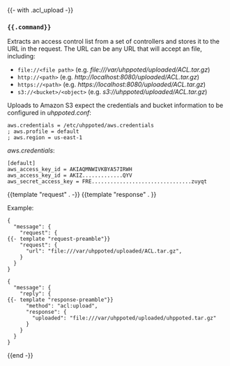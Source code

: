 {{- with .acl_upload -}}
### `{{.command}}`

Extracts an access control list from a set of controllers and stores it to the URL in the request. The URL
can be any URL that will accept an file, including:

- `file://<file path>` (e.g. _file:///var/uhppoted/uploaded/ACL.tar.gz_)
- `http://<path>` (e.g. _http://localhost:8080/uploaded/ACL.tar.gz_)
- `https://<path>` (e.g. _https://localhost:8080/uploaded/ACL.tar.gz_)
- `s3://<bucket>/<object>` (e.g. _s3://uhppoted/uploaded/ACL.tar.gz_)

Uploads to Amazon S3 expect the credentials and bucket information to be configured in _uhppoted.conf_:
```
aws.credentials = /etc/uhppoted/aws.credentials
; aws.profile = default
; aws.region = us-east-1
```

_aws.credentials_:
```
[default]
aws_access_key_id = AKIAQMNWIVKBYA57IRWH
aws_access_key_id = AKIZ.............QYV
aws_secret_access_key = FRE................................zuyqt

```

{{template "request"  . -}}
{{template "response" . }}

Example:
```
{
  "message": {
    "request": {
{{- template "request-preamble"}}
    "request": {
      "url": "file:///var/uhppoted/uploaded/ACL.tar.gz",
    }
  }
}

{
  "message": {
    "reply": {
{{- template "response-preamble"}}
      "method": "acl:upload",
      "response": {
        "uploaded": "file:///var/uhppoted/uploaded/uhppoted.tar.gz"
      }
    }
  }
}
```
{{end -}}
